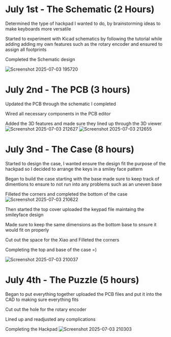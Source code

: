 # July 1st - The Schematic (2 Hours)
Determined the type of hackpad I wanted to do, by brainstorming ideas to make keyboards more versatile 

Started to experiment with Kicad schematics by following the tutorial while adding adding my own features such as the rotary encoder and ensured to assign all footprints

Completed the Schematic design

![Screenshot 2025-07-03 195720](https://github.com/user-attachments/assets/bde6af98-7d4b-449a-b34f-6e32a73ab82a)
# July 2nd - The PCB (3 hours) 
Updated the PCB through the schematic I completed 

Wired all necessary components in the PCB editor

Added the 3D features and made sure they lined up through the 3D viewer
![Screenshot 2025-07-03 212627](https://github.com/user-attachments/assets/fa95a70f-d9fa-48ab-9073-3e6a3531bfa2)
![Screenshot 2025-07-03 212655](https://github.com/user-attachments/assets/5a44cf23-d245-4dc3-ab42-957f5650b046)
# July 3nd - The Case (8 hours)
Started to design the case, I wanted ensure the design fit the purpose of the hackpad so I decided to arrange the keys in a smiley face pattern

Began to build the case starting with the base made sure to keep track of dimentions to ensure to not run into any problems such as an uneven base

Filleted the corners and completed the bottom of the case
![Screenshot 2025-07-03 210622](https://github.com/user-attachments/assets/932a40d3-da6b-418a-a4ba-05ea69364530)

Then started the top cover uploaded the keypad file maintaing the smileyface design

Made sure to keep the same dimensions as the bottom base to snsure it would fit on properly

Cut out the space for the Xiao and Filleted the corners

Completing the top and base of the case =)

![Screenshot 2025-07-03 210037](https://github.com/user-attachments/assets/aeace43b-02c2-417d-97ca-8566f4df4802)

# July 4th - The Puzzle (5 hours)
Began to put everything together uploaded the PCB files and put it into the CAD to making sure everything fits

Cut out the hole for the rotary encoder

Lined up and readjusted any complications

Completing the Hackpad
![Screenshot 2025-07-03 210303](https://github.com/user-attachments/assets/56ee5cd5-52dd-448e-b956-7274ea35c6ad)

